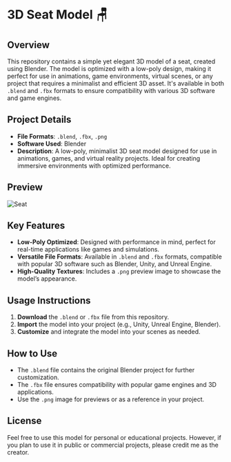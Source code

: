# 3D Seat Model 🪑

## Overview
This repository contains a simple yet elegant 3D model of a seat, created using Blender. The model is optimized with a low-poly design, making it perfect for use in animations, game environments, virtual scenes, or any project that requires a minimalist and efficient 3D asset. It's available in both `.blend` and `.fbx` formats to ensure compatibility with various 3D software and game engines.

## Project Details
- **File Formats**: `.blend`, `.fbx`, `.png`
- **Software Used**: Blender
- **Description**: A low-poly, minimalist 3D seat model designed for use in animations, games, and virtual reality projects. Ideal for creating immersive environments with optimized performance.

## Preview

![Seat](https://github.com/user-attachments/assets/2c04268a-551b-4110-a02a-665e1f394dc6)

## Key Features
- **Low-Poly Optimized**: Designed with performance in mind, perfect for real-time applications like games and simulations.
- **Versatile File Formats**: Available in `.blend` and `.fbx` formats, compatible with popular 3D software such as Blender, Unity, and Unreal Engine.
- **High-Quality Textures**: Includes a `.png` preview image to showcase the model’s appearance.

## Usage Instructions
1. **Download** the `.blend` or `.fbx` file from this repository.
2. **Import** the model into your project (e.g., Unity, Unreal Engine, Blender).
3. **Customize** and integrate the model into your scenes as needed.

## How to Use
- The `.blend` file contains the original Blender project for further customization.
- The `.fbx` file ensures compatibility with popular game engines and 3D applications.
- Use the `.png` image for previews or as a reference in your project.

## License
Feel free to use this model for personal or educational projects. However, if you plan to use it in public or commercial projects, please credit me as the creator.
